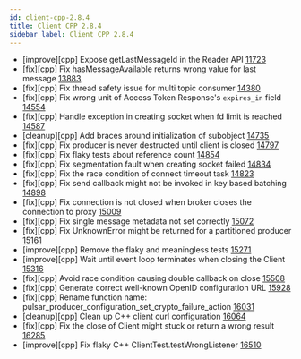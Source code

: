 ```yaml
---
id: client-cpp-2.8.4
title: Client CPP 2.8.4
sidebar_label: Client CPP 2.8.4
---
```


- [improve][cpp] Expose getLastMessageId in the Reader API [11723](https://github.com/apache/pulsar/pull/11723)
- [fix][cpp] Fix hasMessageAvailable returns wrong value for last message [13883](https://github.com/apache/pulsar/pull/13883)
- [fix][cpp] Fix thread safety issue for multi topic consumer  [14380](https://github.com/apache/pulsar/pull/14380)
- [fix][cpp] Fix wrong unit of Access Token Response's `expires_in` field [14554](https://github.com/apache/pulsar/pull/14554)
- [fix][cpp] Handle exception in creating socket when fd limit is reached [14587](https://github.com/apache/pulsar/pull/14587)
- [cleanup][cpp] Add braces around initialization of subobject [14735](https://github.com/apache/pulsar/pull/14735)
- [fix][cpp] Fix producer is never destructed until client is closed [14797](https://github.com/apache/pulsar/pull/14797)
- [fix][cpp] Fix flaky tests about reference count [14854](https://github.com/apache/pulsar/pull/14854)
- [fix][cpp] Fix segmentation fault when creating socket failed [14834](https://github.com/apache/pulsar/pull/14834)
- [fix][cpp] Fix the race condition of connect timeout task [14823](https://github.com/apache/pulsar/pull/14823)
- [fix][cpp] Fix send callback might not be invoked in key based batching [14898](https://github.com/apache/pulsar/pull/14898)
- [fix][cpp] Fix connection is not closed when broker closes the connection to proxy [15009](https://github.com/apache/pulsar/pull/15009)
- [fix][cpp] Fix single message metadata not set correctly [15072](https://github.com/apache/pulsar/pull/15072)
- [fix][cpp] Fix UnknownError might be returned for a partitioned producer [15161](https://github.com/apache/pulsar/pull/15161)
- [improve][cpp] Remove the flaky and meaningless tests [15271](https://github.com/apache/pulsar/pull/15271)
- [improve][cpp] Wait until event loop terminates when closing the Client [15316](https://github.com/apache/pulsar/pull/15316)
- [fix][cpp] Avoid race condition causing double callback on close [15508](https://github.com/apache/pulsar/pull/15508)
- [fix][cpp] Generate correct well-known OpenID configuration URL [15928](https://github.com/apache/pulsar/pull/15928)
- [fix][cpp] Rename function name: pulsar_producer_configuration_set_crypto_failure_action [16031](https://github.com/apache/pulsar/pull/16031)
- [cleanup][cpp] Clean up C++ client curl configuration [16064](https://github.com/apache/pulsar/pull/16064)
- [fix][cpp] Fix the close of Client might stuck or return a wrong result [16285](https://github.com/apache/pulsar/pull/16285)
- [improve][cpp] Fix flaky C++ ClientTest.testWrongListener [16510](https://github.com/apache/pulsar/pull/16510)

